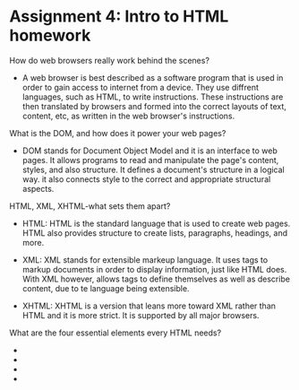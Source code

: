 # Assignment 4: Intro to HTML homework

How do web browsers really work behind the scenes?

- A web browser is best described as a software program that is used in order to gain access to internet from a device. They use diffrent languages, such as HTML, to write instructions. These instructions are then translated by browsers and formed into the correct layouts of text, content, etc, as written in the web browser's instructions.

What is the DOM, and how does it power your web pages?

- DOM stands for Document Object Model and it is an interface to web pages. It allows programs to read and manipulate the page's content, styles, and also structure. It defines a document's structure in a logical way. it also connects style to the correct and appropriate structural aspects.

HTML, XML, XHTML-what sets them apart?

- HTML: HTML is the standard language that is used to create web pages. HTML also provides structure to create lists, paragraphs, headings, and more.

- XML: XML stands for extensible markeup language. It uses tags to markup documents in order to display information, just like HTML does. With XML however, allows tags to define themselves as well as describe content, due to te language being extensible.

- XHTML: XHTML is a version that leans more toward XML rather than HTML and it is more strict. It is supported by all major browsers. 
  
What are the four essential elements every HTML needs?

- <!DOCTYPE>

- <root>

- <head>

- <body>

